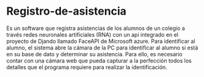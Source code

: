 # Registro-de-asistencia
Es un software que registra asistencias de los alumnos de un colegio a través redes neuronales artificiales (RNA) con un api integrado en el proyecto de Djando llamado FaceAPI de Microsoft azure. Para identificar al alumno, el sistema abre la cámara de la PC para identificar al alumno si está en su base de dato y determinar su asistencia. Para ello, es necesario contar con una cámara web que pueda capturar a la perfección todos los detalles que el programa requiere para realizar la identificación.
